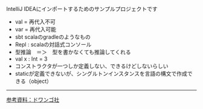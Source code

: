 IntelliJ IDEAにインポートするためのサンプルプロジェクトです

* val = 再代入不可  
* var = 再代入可能  
* sbt scalaのgradleのようなもの  
* Repl : scalaの対話式コンソール  
* 型推論　＝＞　型を書かなくても推論してくれる  
* val x : Int = 3
* コンストラクタが一つしか定義しない、できるけどしないらしい  
* staticが定義できないが、シングルトンインスタンスを言語の構文で作成できる（object）  


---
[参考資料：ドワンゴ社](https://dwango.github.io/scala_text/)
